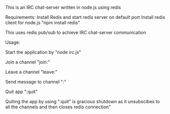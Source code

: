 This is an IRC chat-server written in node.js using redis

Requirements:
Install Redis and start redis server on default port
Install redis client for node.js "npm install redis"

This uses redis pub/sub to achieve IRC chat-server communication

Usage:

Start the application by "node irc.js"

Join a channel "join:<channel name>"

Leave a channel "leave:<channel name>"

Send message to channel "<channel name>:<message>"

Quit app ":quit"

Quiting the app by using ":quit" is gracious shutdown as it unsubscibes to all the channels and then closes redis connection"



